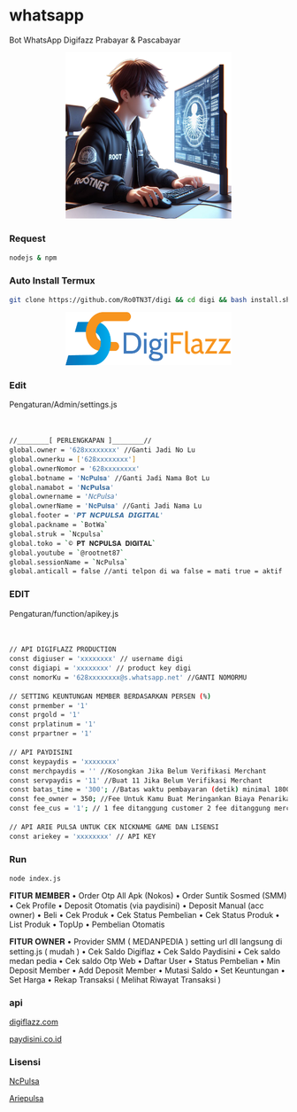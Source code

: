 # whatsapp
Bot WhatsApp Digifazz 
Prabayar & Pascabayar
<center><img src="image/menu.jpg" width=300></center>

### Request
```bash
nodejs & npm
```

### Auto Install Termux
```bash
git clone https://github.com/Ro0TN3T/digi && cd digi && bash install.sh
```
<center><img src="image/main.png" width=300></center>

### Edit 

Pengaturan/Admin/settings.js
```bash


//________[ PERLENGKAPAN ]________//
global.owner = '628xxxxxxxx' //Ganti Jadi No Lu
global.ownerku = ['628xxxxxxxx']
global.ownerNomor = '628xxxxxxxx'
global.botname = '𝐍𝐜𝐏𝐮𝐥𝐬𝐚' //Ganti Jadi Nama Bot Lu
global.namabot = '𝗡𝗰𝗣𝘂𝗹𝘀𝗮' 
global.ownername = '𝘕𝘤𝘗𝘶𝘭𝘴𝘢' 
global.ownerName = '𝐍𝐜𝐏𝐮𝐥𝐬𝐚' //Ganti Jadi Nama Lu
global.footer = '𝙋𝙏 𝙉𝘾𝙋𝙐𝙇𝙎𝘼 𝘿𝙄𝙂𝙄𝙏𝘼𝙇'
global.packname = `BotWa` 
global.struk = `Ncpulsa` 
global.toko = `© 𝐏𝐓 𝐍𝐂𝐏𝐔𝐋𝐒𝐀 𝐃𝐈𝐆𝐈𝐓𝐀𝐋`
global.youtube = `@rootnet87`
global.sessionName = `NcPulsa`
global.anticall = false //anti telpon di wa false = mati true = aktif
```

### EDIT 

Pengaturan/function/apikey.js
```bash


// API DIGIFLAZZ PRODUCTION
const digiuser = 'xxxxxxxx' // username digi
const digiapi = 'xxxxxxxx' // product key digi
const nomorKu = '628xxxxxxxx@s.whatsapp.net' //GANTI NOMORMU

// SETTING KEUNTUNGAN MEMBER BERDASARKAN PERSEN (%)
const prmember = '1'
const prgold = '1'
const prplatinum = '1'
const prpartner = '1'

// API PAYDISINI
const keypaydis = 'xxxxxxxx'
const merchpaydis = '' //Kosongkan Jika Belum Verifikasi Merchant
const servpaydis = '11' //Buat 11 Jika Belum Verifikasi Merchant
const batas_time = '300'; //Batas waktu pembayaran (detik) minimal 1800 30 menit dan maximal 10800 3 jam
const fee_owner = 350; //Fee Untuk Kamu Buat Meringankan Biaya Penarikan
const fee_cus = '1'; //	1 fee ditanggung customer 2 fee ditanggung merchant

// API ARIE PULSA UNTUK CEK NICKNAME GAME DAN LISENSI
const ariekey = 'xxxxxxxx' // API KEY
```
### Run
```bash
node index.js
```
𝐅𝐈𝐓𝐔𝐑 𝐌𝐄𝐌𝐁𝐄𝐑
• Order Otp All Apk (Nokos)
• Order Suntik Sosmed (SMM)
• Cek Profile
• Deposit Otomatis (via paydisini)
• Deposit Manual (acc owner)
• Beli
• Cek Produk
• Cek Status Pembelian
• Cek Status Produk
• List Produk
• TopUp
• Pembelian Otomatis

𝐅𝐈𝐓𝐔𝐑 𝐎𝐖𝐍𝐄𝐑
• Provider SMM ( MEDANPEDIA ) setting url dll langsung di setting.js ( mudah ) 
• Cek Saldo Digiflaz
• Cek Saldo Paydisini 
• Cek saldo medan pedia 
• Cek saldo Otp Web
• Daftar User
• Status Pembelian
• Min Deposit Member
• Add Deposit Member
• Mutasi Saldo
• Set Keuntungan
• Set Harga
• Rekap Transaksi ( Melihat Riwayat Transaksi )

### api

[digiflazz.com](https://digiflazz.com/)

[paydisini.co.id](https://web.paydisini.co.id)

### Lisensi

[NcPulsa](https://ncpulsa.com)  

[Ariepulsa](https://ariepulsa.com)
